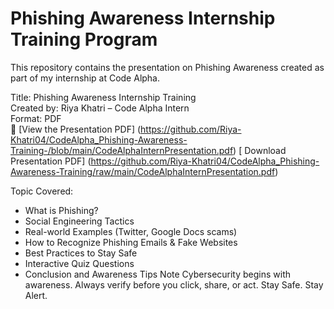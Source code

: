 
# Phishing Awareness Internship Training Program

This repository contains the presentation on Phishing Awareness created as part of my internship at Code Alpha.

Title: Phishing Awareness Internship Training  
Created by: Riya Khatri – Code Alpha Intern  
 Format: PDF  
📎  [View the Presentation
PDF]
(https://github.com/Riya-Khatri04/CodeAlpha_Phishing-Awareness-Training-/blob/main/CodeAlphaInternPresentation.pdf)
[ Download Presentation PDF]
(https://github.com/Riya-Khatri04/CodeAlpha_Phishing-Awareness-Training/raw/main/CodeAlphaInternPresentation.pdf)

Topic Covered:
- What is Phishing?
- Social Engineering Tactics
- Real-world Examples (Twitter, Google Docs scams)
- How to Recognize Phishing Emails & Fake Websites
- Best Practices to Stay Safe
- Interactive Quiz Questions
- Conclusion and Awareness Tips
Note
Cybersecurity begins with awareness. Always verify before you click, share, or act.
Stay Safe. Stay Alert.
